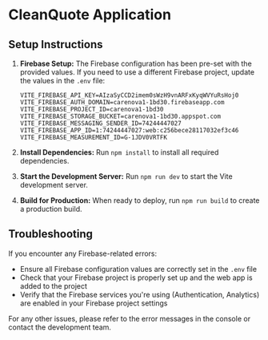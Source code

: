 # CleanQuote Application

## Setup Instructions

1. **Firebase Setup:**
   The Firebase configuration has been pre-set with the provided values. If you need to use a different Firebase project, update the values in the `.env` file:

   ```
   VITE_FIREBASE_API_KEY=AIzaSyCCD2imem0sWzH9vnARFxKyqWVYuRsHoj0
   VITE_FIREBASE_AUTH_DOMAIN=carenova1-1bd30.firebaseapp.com
   VITE_FIREBASE_PROJECT_ID=carenova1-1bd30
   VITE_FIREBASE_STORAGE_BUCKET=carenova1-1bd30.appspot.com
   VITE_FIREBASE_MESSAGING_SENDER_ID=74244447027
   VITE_FIREBASE_APP_ID=1:74244447027:web:c256bece28117032ef3c46
   VITE_FIREBASE_MEASUREMENT_ID=G-1JDV0VRTFK
   ```

2. **Install Dependencies:**
   Run `npm install` to install all required dependencies.

3. **Start the Development Server:**
   Run `npm run dev` to start the Vite development server.

4. **Build for Production:**
   When ready to deploy, run `npm run build` to create a production build.

## Troubleshooting

If you encounter any Firebase-related errors:
- Ensure all Firebase configuration values are correctly set in the `.env` file
- Check that your Firebase project is properly set up and the web app is added to the project
- Verify that the Firebase services you're using (Authentication, Analytics) are enabled in your Firebase project settings

For any other issues, please refer to the error messages in the console or contact the development team.